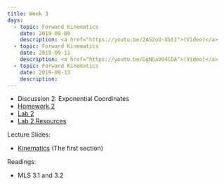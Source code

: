 ```yaml
---
title: Week 3
days:
  - topic: Forward Kinematics
    date: 2019-09-09
    description: <a href="https://youtu.be/2AS2oU-XStI">(Video)</a>
  - topic: Forward Kinematics
    date: 2019-09-11
    description: <a href="https://youtu.be/GgNGab94CDA">(Video)</a>
  - topic: Forward Kinematics
    date: 2019-09-13
    description: 
---
```


- Discussion 2: Exponential Coordinates
- [Homework 2](../assets/hw/HW2-fall2019.pdf)
- [Lab 2](../assets/labs/lab2.pdf)
- [Lab 2 Resources](../assets/labs/Lab_2_Resources.zip)

Lecture Slides:
- [Kinematics](../assets/lectures/refs/Kinematics_MLS_Chap3.pdf) (The first section)

Readings:
- MLS 3.1 and 3.2
